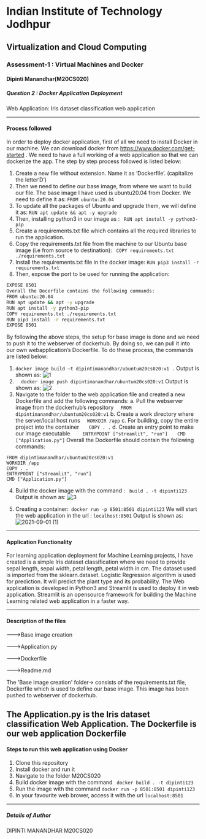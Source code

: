 # Indian Institute of Technology Jodhpur 
## Virtualization and Cloud Computing
### Assessment-1 : Virtual Machines and Docker
#### Dipinti Manandhar(M20CS020)

##### _Question 2 : Docker Application Deployment_


Web Application: Iris dataset classification web application

---
#### Process followed

In order to deploy docker application, first of all we need to install Docker in our machine. We can download docker from https://www.docker.com/get-started . 
We need to have a full working of a web application so that we can dockerize the app. The step by step process followed is listed below:

1.	Create a new file without extension. Name it as ‘Dockerfile’. (capitalize the letter‘D’)
2.	Then we need to define our base image, from where we want to build our file. The base image I have used is ubuntu20.04 from Docker. We need to define it as: 
``` FROM ubuntu:20.04 ```
3.  To update all the packages of Ubuntu and upgrade them, we will define it as:
  ```RUN apt update && apt -y upgrade```
4.	Then, installing python3 in our image as :
``` RUN apt install -y python3-pip```
5.	Create a requirements.txt file which contains all the required libraries to run the application.
6.	Copy the requirements.txt file from the machine to our Ubuntu base image (i.e from source to destination):
``` COPY requirements.txt ./requirements.txt```
7.	Install the requirements.txt file in the docker image: 
```RUN pip3 install -r requirements.txt```
8.	Then, expose the port to be used for running the application:
```sh
EXPOSE 8501
Overall the Docerfile contains the following commands:
FROM ubuntu:20.04
RUN apt update && apt -y upgrade
RUN apt install -y python3-pip
COPY requirements.txt ./requirements.txt
RUN pip3 install -r requirements.txt
EXPOSE 8501
```
By following the above steps, the setup for base image is done and we need to push it to the webserver of dockerhub. By doing so, we can pull it into our own webapplication’s Dockerfile. To do these process, the commands are listed below:
1.	```docker image build –t dipintimanandhar/ubuntum20cs020:v1 .```
Output is shown as:
![1](https://user-images.githubusercontent.com/82838972/131710907-5290bdb0-39a5-43e7-9525-874ebca6ece8.JPG)
2. ```	docker image push dipintimanandhar/ubuntum20cs020:v1```
Output is shown as: 
![2](https://user-images.githubusercontent.com/82838972/131711006-56308b2a-eb86-4835-9ff2-2c35a13a66bb.JPG)
3.	Navigate to the folder to the web application file and created a new Dockerfile and add the following commands:
a.	Pull the webserver image from the dockerhub’s repository
      ```  FROM dipintimanandhar/ubuntum20cs020:v1```
b.	Create a work directory where the server/local host runs
      ```  WORKDIR /app```
c.	For building, copy the entire project into the container
    ```   COPY . .```
d.	Create an entry point to make our image executable
   ```    ENTRYPOINT ["streamlit", "run"]```
    ```   CMD ["Application.py"]```
Overall the Dockerfile should contain the following commands:
```ssh
FROM dipintimanandhar/ubuntum20cs020:v1
WORKDIR /app
COPY . .
ENTRYPOINT ["streamlit", "run"]
CMD ["Application.py"]
```
4.	Build the docker image with the command : ``` build . -t dipinti123```
Output is shown as:
![3](https://user-images.githubusercontent.com/82838972/131711402-438e7c4a-0a49-4277-aff2-d1ceb52d654a.JPG)

5.	Creating a container:``` docker run -p 8501:8501 dipinti123```
We will start the web application in the url : ```localhost:8501```
Output is shown as:
![2021-09-01 (1)](https://user-images.githubusercontent.com/82838972/131712247-37b9d99c-39ca-4899-b152-96f88d43b88c.png)
---
#### Application Functionality

For learning application deployment for Machine Learning projects, I have created is a simple Iris dataset classification where we need to provide sepal length, sepal width, petal length, petal width in cm. The dataset used is imported from the sklearn.dataset. Logistic Regression algorithm is used for prediction. It will predict the plant type and its probability. The Web application is developed in Python3 and Streamlit is used to deploy it in web application. Streamlit is an opensource framework for building the Machine Learning related web application in a faster way.

---
#### Description of the files

--->Base image creation

--->Application.py

--->Dockerfile

--->Readme.md

The 'Base image creation' folder-> consists of the requirements.txt file, Dockerfile which is used to define our base image. This image has been pushed to webserver of dockerhub.

The Application.py is the Iris dataset classification Web Application.
The Dockerfile is our web application Dockerfile
---
#### Steps to run this web application using Docker

1. Clone this repository
2. Install docker and run it
3. Navigate to the folder M20CS020
4. Build docker image with the command ``` docker build . -t dipinti123```
5. Run the image with the command ```docker run -p 8501:8501 dipinti123```
6. In your favourite web brower, access it with the url ```localhost:8501```
---
##### Details of Author
DIPINTI MANANDHAR 
M20CS020















